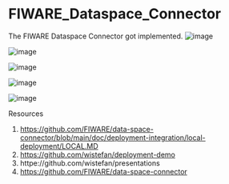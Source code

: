 # FIWARE_Dataspace_Connector
The FIWARE Dataspace Connector got implemented.
![image](https://github.com/user-attachments/assets/1ad371e3-32bd-46ff-a307-c180e9999465)

![image](https://github.com/user-attachments/assets/ae05ab3b-14a7-461f-9dd9-4b5cfb51227f)

![image](https://github.com/user-attachments/assets/bc54240a-ccbf-466b-acaf-1e34ce433bdf)

![image](https://github.com/user-attachments/assets/4d97b75e-cb97-4650-bc80-4a104e485ff6)

![image](https://github.com/user-attachments/assets/2416dd3a-2cdb-499c-bb48-e39b4415a0eb)











Resources
1. https://github.com/FIWARE/data-space-connector/blob/main/doc/deployment-integration/local-deployment/LOCAL.MD
2. https://github.com/wistefan/deployment-demo
3. httpe://github.com/wistefan/presentations
4. https://github.com/FIWARE/data-space-connector
